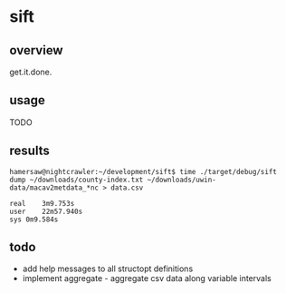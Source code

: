 # sift
## overview
get.it.done.

## usage
TODO

## results
    hamersaw@nightcrawler:~/development/sift$ time ./target/debug/sift dump ~/downloads/county-index.txt ~/downloads/uwin-data/macav2metdata_*nc > data.csv

    real	3m9.753s
    user	22m57.940s
    sys	0m9.584s

## todo
- add help messages to all structopt definitions
- implement aggregate - aggregate csv data along variable intervals

